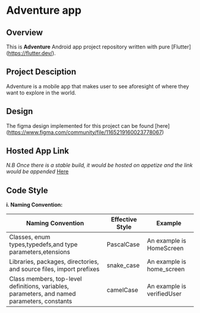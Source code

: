 # Adventure app

## Overview

This is **Adventure** Android app project repository written with pure [Flutter]
 (<https://flutter.dev/>).

## Project Desciption

 Adventure is a mobile app that makes user to see aforesight of where they want to explore in the world.

## Design

The figma design implemented for this project can be found [here]
(<https://www.figma.com/community/file/1165219160023778067>)

## Hosted App Link

   _N.B Once there is a stable build, it would be hosted on appetize and the link would be appended_
   [Here]()

## Code Style

  **i. Naming Convention:**

|Naming Convention|Effective Style|Example|
|-----------------|---------------|-------|
|Classes, enum types,typedefs,and type parameters,etensions|PascalCase|An example is HomeScreen|
|Libraries, packages, directories, and source files, import prefixes|snake_case|An example is home_screen|
|Class members, top-level definitions, variables, parameters, and named parameters, constants|camelCase|An example is verifiedUser|

